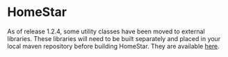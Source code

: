 # HomeStar

As of release 1.2.4, some utility classes have been moved to external libraries.
These libraries will need to be built separately and placed in your local maven repository before building HomeStar.
They are available [here](https://github.com/tim-savage/PluginUtilities).
